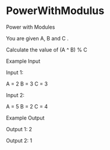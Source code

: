 # PowerWithModulus

Power with Modules

You are given A, B and C .

Calculate the value of (A ^ B) % C

Example Input

Input 1:

A = 2 B = 3 C = 3

Input 2:

A = 5 B = 2 C = 4


Example Output


Output 1: 2

Output 2: 1
